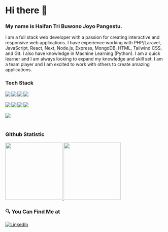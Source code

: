 # Hi there 👋
### My name is **Haifan Tri Buwono Joyo Pangestu**.
I am a full stack web developer with a passion for creating interactive and responsive web applications. I have experience working with PHP/Laravel, JavaScript, React, Next, Node.js, Express, MongoDB, HTML, Tailwind CSS, and Git. I also have knowledge in Machine Learning (Python). I am a quick learner and I am always looking to expand my knowledge and skill set. I am a team player and I am excited to work with others to create amazing applications.

### Tech Stack
  <div>
  <img align="left" src="https://img.shields.io/badge/Laravel-black?&logo=laravel"/>
  <img align="left" src="https://img.shields.io/badge/React-black?&logo=react"/>
  <img align="left" src="https://img.shields.io/badge/Next-000000?&logo=nextdotjs&logoColor=white"/>
  <img align="left" src="https://img.shields.io/badge/TailwindCSS-black?&logo=tailwindcss"/>
  </div>
  <br>
  <br>
  <div>
  <img align="left" src="https://img.shields.io/badge/Node.js-white?&logo=nodedotjs"/>
  <img align="left" src="https://img.shields.io/badge/MongoDB-white?&logo=mongodb"/>
  <img align="left" src="https://img.shields.io/badge/Express-white?&logo=express&logoColor=black"/>
  <img align="left" src="https://img.shields.io/badge/Python-white?&logo=python"/>
  </div>
  <br>
  <br>
  <img align="left" src="https://img.shields.io/badge/git-black?&logo=git"/>
  <br>
  <br>
  
### Github Statistic
<p align="left">
<a href="https://github.com/haiffy420">
  <img height="180em" src="https://github-readme-stats-eight-theta.vercel.app/api?username=haiffy420&show_icons=true&theme=algolia&include_all_commits=true&count_private=true"/>
  <img height="180em" src="https://github-readme-stats-eight-theta.vercel.app/api/top-langs/?username=haiffy420&layout=compact&layout=compact&theme=algolia"/>
</a>
</p>

### 🔍 You Can Find Me at 
<p> 
  <a href="https://www.linkedin.com/in/haifan/" target="_blank">
    <img alt="LinkedIn" src="https://img.shields.io/badge/linkedin-%230077B5.svg?&style=for-the-badge&logo=linkedin&logoColor=white" />
  </a> 
</p>

